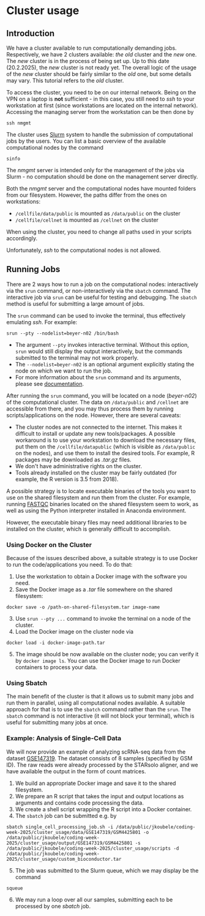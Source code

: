 # Cluster usage

## Introduction

We have a cluster available to run computationally demanding jobs.
Respectively, we have 2 clusters available: *the old* cluster and the *new* one.
The *new* cluster is in the process of being set up. Up to this date (20.2.2025),
the *new* cluster is not ready yet. The overall logic of the
usage of the *new* cluster should be fairly similar to the *old* one, but
some details may vary. This tutorial refers to the *old* cluster.

To access the cluster, you need to be on our internal network.
Being on the VPN on a laptop is **not** sufficient - in this case, you still
need to *ssh* to your workstation at first (since workstations are located
on the internal network).
Accessing the managing server from the workstation can be then done by

```commandline
ssh nmgmt
```

The cluster uses [Slurm](https://slurm.schedmd.com/) system to handle the submission of computational jobs by the users.
You can list a basic overview of the available computational nodes by the command

```commandline
sinfo
```

The *nmgmt* server is intended only for the management of the jobs via Slurm - no computation should be
done on the management server directly.

Both the *nmgmt* server and the computational nodes have mounted folders from our filesystem.
However, the paths differ from the ones on workstations:

- `/cellfile/data/public` is mounted as `/data/public` on the cluster
- `/cellfile/cellnet` is mounted as `/cellnet` on the cluster

When using the cluster, you need to change all paths used in your scripts accordingly.

Unfortunately, *ssh* to the computational nodes is not allowed.

## Running Jobs

There are 2 ways how to run a job on the computational nodes: interactively via the ```srun``` command,
or non-interactively via the ```sbatch``` command. The interactive job via ```srun``` can be useful for testing and
debugging.
The ```sbatch``` method is useful for submitting a large amount of jobs.

The ```srun``` command can be used to invoke the terminal,
thus effectively emulating *ssh*. For example:

```commandline
srun --pty --nodelist=beyer-n02 /bin/bash
```

- The argument ```--pty``` invokes interactive terminal. Without this option, `srun` would
  still display the output interactively, but the commands submitted to the terminal may not work properly.
- The ```--nodelist=beyer-n02``` is an optional argument explicitly stating the node on which we want to run the job.
- For more information about the `srun` command and its arguments, please
  see [documentation](https://slurm.schedmd.com/srun.html).

After running the `srun` command, you will be located on a node (*beyer-n02*) of the computational cluster.
The data on `/data/public` and `/cellnet` are accessible from there, and you may thus process them
by running scripts/applications on the node. However, there are several caveats:

- The cluster nodes are not connected to the internet. This makes it difficult to install or update
  any new tools/packages. A possible workaround is to use your workstation to download the necessary files, put them
  on the ```/cellfile/datapublic``` (which is visible as ```/data/public``` on the nodes), and use them to install the
  desired tools.
  For example, R packages may be downloaded as *.tar.gz* files.
- We don't have administrative rights on the cluster.
- Tools already installed on the cluster may be fairly outdated (for example, the R version is 3.5 from 2018).

A possible strategy is to locate executable binaries of the tools you want to use
on the shared filesystem and run them from the cluster. For example,
running [FASTQC](https://www.bioinformatics.babraham.ac.uk/projects/fastqc/)
binaries located on the shared filesystem seem to work, as well as using the Python interpreter installed in Anaconda
environment.

However, the executable binary files may need additional libraries to be installed on the cluster,
which is generally difficult to accomplish.

### Using Docker on the Cluster

Because of the issues described above, a suitable strategy is to use Docker to run the code/applications you need.
To do that:

1. Use the workstation to obtain a Docker image with the software you need.
2. Save the Docker image as a *.tar* file somewhere on the shared filesystem:

```commandline
docker save -o /path-on-shared-filesystem.tar image-name
```

3. Use ```srun --pty ...``` command to invoke the terminal on a node of the cluster.
4. Load the Docker image on the cluster node via

```commandline
docker load -i docker-image-path.tar
```

5. The image should be now available on the cluster node; you can verify it by ```docker image ls```.
   You can use the Docker image to run Docker containers to process your data.

### Using Sbatch

The main benefit of the cluster is that it allows us to submit many jobs and run them in parallel, using all computational nodes available. A suitable
approach for that is to use the ```sbatch``` command rather than the ```srun```. The ```sbatch``` command is
not interactive (it will not block your terminal), which is useful for submitting many jobs at once.

### Example: Analysis of Single-Cell Data

We will now provide an example of analyzing scRNA-seq data from the dataset
[GSE147319](https://www.ncbi.nlm.nih.gov/geo/query/acc.cgi?acc=GSE147319). The dataset
consists of 8 samples (specified by GSM ID). The raw reads were already processed
by the STARsolo aligner, and we have available the output in the form of count matrices.

1. We build an appropriate Docker image and save it to the shared filesystem.
2. We prepare an R script that takes the input and output locations as arguments
   and contains code processing the data.
3. We create a shell script wrapping the R script into a Docker container.
4. The ```sbatch``` job can be submitted e.g. by

```
sbatch single_cell_processing_job.sh -i /data/public/jkoubele/coding-week-2025/cluster_usage/data/GSE147319/GSM4425801 -o /data/public/jkoubele/coding-week-2025/cluster_usage/output/GSE147319/GSM4425801 -s /data/public/jkoubele/coding-week-2025/cluster_usage/scripts -d /data/public/jkoubele/coding-week-2025/cluster_usage/custom_bioconductor.tar
```

5. The job was submitted to the Slurm queue, which we may display be the command

```
squeue
```
6. We may run a loop over all our samples, submitting each to be processed by one *sbatch* job.






